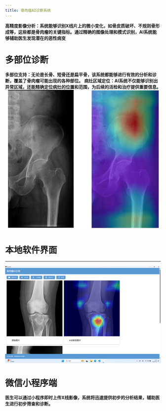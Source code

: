 ```yaml
---
title: 骨肉瘤AI诊断系统
---
```

**高精度影像分析：系统能够识别X线片上的微小变化，如骨皮质破坏、不规则骨形成等，这些都是骨肉瘤的关键指标。通过精确的图像处理和模式识别，AI系统能够辅助医生发现潜在的恶性病变**

# 多部位诊断
**多部位支持：无论是长骨、短骨还是扁平骨，该系统都能够进行有效的分析和诊断，覆盖了骨肉瘤可能出现的各种部位。**
**病灶区域定位：AI系统不仅能够识别出异常区域，还能精确定位病灶的位置和范围，为后续的活检和治疗提供重要信息。**
![软件界面](image/ceshi.jpg "Magic Gardens")
# 本地软件界面
---------------
![软件界面](image/软件界面.png "Magic Gardens")
# 微信小程序端
**医生可以通过小程序即时上传X线影像，系统将迅速提供初步的分析结果，辅助医生进行初步筛查和诊断。**
